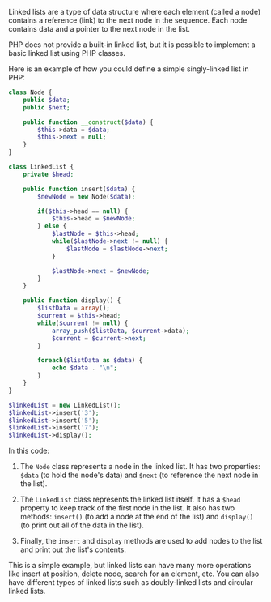 Linked lists are a type of data structure where each element (called a node) contains a reference (link) to the next node in the sequence. Each node contains data and a pointer to the next node in the list. 

PHP does not provide a built-in linked list, but it is possible to implement a basic linked list using PHP classes.

Here is an example of how you could define a simple singly-linked list in PHP:

```php
class Node {
    public $data;
    public $next;

    public function __construct($data) {
        $this->data = $data;
        $this->next = null;
    }
}

class LinkedList {
    private $head;

    public function insert($data) {
        $newNode = new Node($data);

        if($this->head == null) {
            $this->head = $newNode;
        } else {
            $lastNode = $this->head;
            while($lastNode->next != null) {
                $lastNode = $lastNode->next;
            }

            $lastNode->next = $newNode;
        }
    }

    public function display() {
        $listData = array();
        $current = $this->head;
        while($current != null) {
            array_push($listData, $current->data);
            $current = $current->next;
        }

        foreach($listData as $data) {
            echo $data . "\n";
        }
    }
}

$linkedList = new LinkedList();
$linkedList->insert('3');
$linkedList->insert('5');
$linkedList->insert('7');
$linkedList->display();
```

In this code:

1. The `Node` class represents a node in the linked list. It has two properties: `$data` (to hold the node's data) and `$next` (to reference the next node in the list).

2. The `LinkedList` class represents the linked list itself. It has a `$head` property to keep track of the first node in the list. It also has two methods: `insert()` (to add a node at the end of the list) and `display()` (to print out all of the data in the list).

3. Finally, the `insert` and `display` methods are used to add nodes to the list and print out the list's contents.

This is a simple example, but linked lists can have many more operations like insert at position, delete node, search for an element, etc. You can also have different types of linked lists such as doubly-linked lists and circular linked lists.